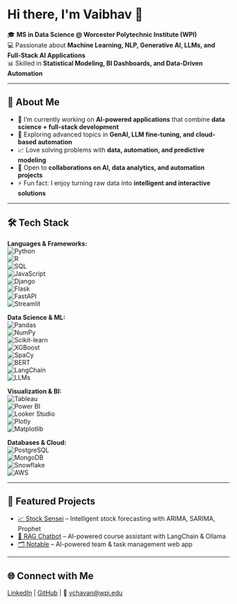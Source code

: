 # Hi there, I'm Vaibhav 👋  

🎓 **MS in Data Science @ Worcester Polytechnic Institute (WPI)**  
💻 Passionate about **Machine Learning, NLP, Generative AI, LLMs, and Full-Stack AI Applications**  
📊 Skilled in **Statistical Modeling, BI Dashboards, and Data-Driven Automation**  

---

## 🚀 About Me  
- 🔭 I’m currently working on **AI-powered applications** that combine **data science + full-stack development**  
- 🌱 Exploring advanced topics in **GenAI, LLM fine-tuning, and cloud-based automation**  
- 📈 Love solving problems with **data, automation, and predictive modeling**  
- 🤝 Open to **collaborations on AI, data analytics, and automation projects**  
- ⚡ Fun fact: I enjoy turning raw data into **intelligent and interactive solutions**  

---

## 🛠️ Tech Stack  

**Languages & Frameworks:**  
![Python](https://img.shields.io/badge/Python-3776AB?style=for-the-badge&logo=python&logoColor=white)  
![R](https://img.shields.io/badge/R-276DC3?style=for-the-badge&logo=r&logoColor=white)  
![SQL](https://img.shields.io/badge/SQL-003B57?style=for-the-badge&logo=postgresql&logoColor=white)  
![JavaScript](https://img.shields.io/badge/JavaScript-F7DF1E?style=for-the-badge&logo=javascript&logoColor=black)  
![Django](https://img.shields.io/badge/Django-092E20?style=for-the-badge&logo=django&logoColor=white)  
![Flask](https://img.shields.io/badge/Flask-000000?style=for-the-badge&logo=flask&logoColor=white)  
![FastAPI](https://img.shields.io/badge/FastAPI-009688?style=for-the-badge&logo=fastapi&logoColor=white)  
![Streamlit](https://img.shields.io/badge/Streamlit-FF4B4B?style=for-the-badge&logo=streamlit&logoColor=white)  

**Data Science & ML:**  
![Pandas](https://img.shields.io/badge/Pandas-150458?style=for-the-badge&logo=pandas&logoColor=white)  
![NumPy](https://img.shields.io/badge/Numpy-013243?style=for-the-badge&logo=numpy&logoColor=white)  
![Scikit-learn](https://img.shields.io/badge/Scikit--Learn-F7931E?style=for-the-badge&logo=scikit-learn&logoColor=white)  
![XGBoost](https://img.shields.io/badge/XGBoost-EE4C2C?style=for-the-badge&logo=xgboost&logoColor=white)  
![SpaCy](https://img.shields.io/badge/SpaCy-09A3D5?style=for-the-badge&logo=spacy&logoColor=white)  
![BERT](https://img.shields.io/badge/BERT-000000?style=for-the-badge&logo=google&logoColor=white)  
![LangChain](https://img.shields.io/badge/LangChain-12100E?style=for-the-badge&logo=chainlink&logoColor=white)  
![LLMs](https://img.shields.io/badge/LLMs-FF6F00?style=for-the-badge&logo=openai&logoColor=white)  

**Visualization & BI:**  
![Tableau](https://img.shields.io/badge/Tableau-E97627?style=for-the-badge&logo=tableau&logoColor=white)  
![Power BI](https://img.shields.io/badge/Power%20BI-F2C811?style=for-the-badge&logo=powerbi&logoColor=black)  
![Looker Studio](https://img.shields.io/badge/Looker%20Studio-4285F4?style=for-the-badge&logo=looker&logoColor=white)  
![Plotly](https://img.shields.io/badge/Plotly-3F4F75?style=for-the-badge&logo=plotly&logoColor=white)  
![Matplotlib](https://img.shields.io/badge/Matplotlib-004D7A?style=for-the-badge&logo=plotly&logoColor=white)  

**Databases & Cloud:**  
![PostgreSQL](https://img.shields.io/badge/PostgreSQL-336791?style=for-the-badge&logo=postgresql&logoColor=white)  
![MongoDB](https://img.shields.io/badge/MongoDB-47A248?style=for-the-badge&logo=mongodb&logoColor=white)  
![Snowflake](https://img.shields.io/badge/Snowflake-29B5E8?style=for-the-badge&logo=snowflake&logoColor=white)  
![AWS](https://img.shields.io/badge/AWS-FF9900?style=for-the-badge&logo=amazon-aws&logoColor=white)  
  

---

## 📌 Featured Projects  
- [📈 Stock Sensei](https://github.com/VaibhavChavan049/StockSensei) – Intelligent stock forecasting with ARIMA, SARIMA, Prophet  
- [🤖 RAG Chatbot](https://github.com/VaibhavChavan049/RAG-Chatbot-using-Ollama-and-Langchain) – AI-powered course assistant with LangChain & Ollama  
- [🗂️ Notable](https://github.com/VaibhavChavan049/Notable) – AI-powered team & task management web app  

---

## 🌐 Connect with Me  
[LinkedIn](https://www.linkedin.com/in/vaibhav-chavan-702760231/) | [GitHub](https://github.com/VaibhavChavan049) | 📧 vchavan@wpi.edu
